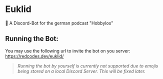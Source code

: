 # Euklid
🤖 A Discord-Bot for the german podcast "Hobbylos"

## Running the Bot:
You may use the following url to invite the bot on you server:
https://redcodes.dev/euklid/

> *Running the bot by yourself is currently not supported due to emojis being stored on a local Discord Server. This will be fixed later.*
